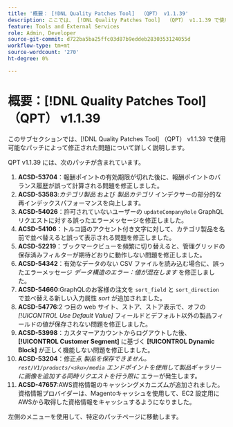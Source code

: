 ```yaml
---
title: '概要： [!DNL Quality Patches Tool]  （QPT） v1.1.39'
description: ここでは、 [!DNL Quality Patches Tool]  （QPT） v1.1.39 で使用可能なパッチによって修正された問題について詳しく説明します。
feature: Tools and External Services
role: Admin, Developer
source-git-commit: d722ba5ba25ffc03d87b9eddeb2830353124055d
workflow-type: tm+mt
source-wordcount: '270'
ht-degree: 0%

---
```


# 概要：[!DNL Quality Patches Tool] （QPT） v1.1.39

このサブセクションでは、[!DNL Quality Patches Tool] （QPT） v1.1.39 で使用可能なパッチによって修正された問題について詳しく説明します。

QPT v1.1.39 には、次のパッチが含まれています。

1. **ACSD-53704**：報酬ポイントの有効期限が切れた後に、報酬ポイントのバランス履歴が誤って計算される問題を修正しました。
1. **ACSD-53583**:*カテゴリ製品* および *製品カテゴリ* インデクサーの部分的な再インデックスパフォーマンスを向上します。
1. **ACSD-54026**：許可されていないユーザーの `updateCompanyRole` GraphQL リクエストに対する誤ったエラーメッセージを修正しました。
1. **ACSD-54106**：トルコ語のアクセント付き文字に対して、カテゴリ製品を名前で並べ替えると誤って表示される問題を修正しました。
1. **ACSD-52219**：ブックマークビューを頻繁に切り替えると、管理グリッドの保存済みフィルターが期待どおりに動作しない問題を修正しました。
1. **ACSD-54342**：有効なデータのない CSV ファイルを読み込む場合に、誤ったエラーメッセージ *データ構造のエラー：値が混在します* を修正しました。
1. **ACSD-54660**:GraphQLのお客様の注文を `sort_field` と `sort_direction` で並べ替える新しい入力属性 *sort* が追加されました。
1. **ACSD-54776**:2 つ目の web サイト、ストア、ストア表示で、オフの *[!UICONTROL Use Default Value]* フィールドとデフォルト以外の製品フィールドの値が保存されない問題を修正しました。
1. **ACSD-53998**：カスタマーアカウントからログアウトした後、**[!UICONTROL Customer Segment]** に基づく **[!UICONTROL Dynamic Block]** が正しく機能しない問題を修正しました。
1. **ACSD-53204**：修正点 *製品を保存できません。`rest/V1/products/<sku>/media` エンドポイントを使用して製品ギャラリーに画像を追加する同時リクエストを行う際に* エラーが発生します。
1. **ACSD-47657**:AWS資格情報のキャッシングメカニズムが追加されました。 資格情報プロバイダーは、Magentoキャッシュを使用して、EC2 設定用にAWSから取得した資格情報をキャッシュするようになりました。

左側のメニューを使用して、特定のパッチページに移動します。
